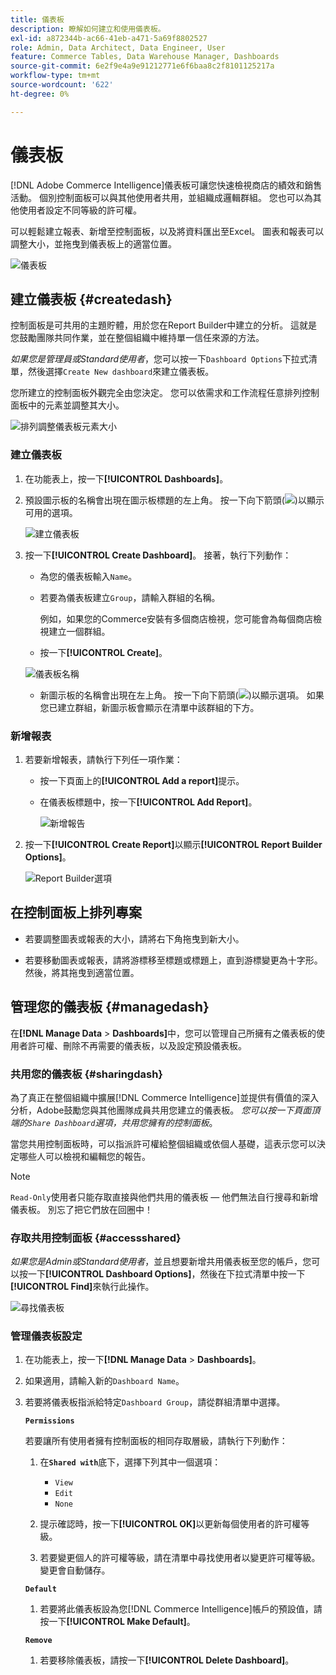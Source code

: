 ```yaml
---
title: 儀表板
description: 瞭解如何建立和使用儀表板。
exl-id: a872344b-ac66-41eb-a471-5a69f8802527
role: Admin, Data Architect, Data Engineer, User
feature: Commerce Tables, Data Warehouse Manager, Dashboards
source-git-commit: 6e2f9e4a9e91212771e6f6baa8c2f8101125217a
workflow-type: tm+mt
source-wordcount: '622'
ht-degree: 0%

---
```


# 儀表板

[!DNL Adobe Commerce Intelligence]儀表板可讓您快速檢視商店的績效和銷售活動。 個別控制面板可以與其他使用者共用，並組織成邏輯群組。 您也可以為其他使用者設定不同等級的許可權。

可以輕鬆建立報表、新增至控制面板，以及將資料匯出至Excel。 圖表和報表可以調整大小，並拖曳到儀表板上的適當位置。

![儀表板](../../assets/magento-bi-report-builder-revenue-by-products-formula-report-holiday-sales-dashboard.png)

## 建立儀表板 {#createdash}

控制面板是可共用的主題貯體，用於您在Report Builder中建立的分析。 這就是您鼓勵團隊共同作業，並在整個組織中維持單一信任來源的方法。

*如果您是管理員或Standard使用者*，您可以按一下`Dashboard Options`下拉式清單，然後選擇`Create New dashboard`來建立儀表板。

您所建立的控制面板外觀完全由您決定。 您可以依需求和工作流程任意排列控制面板中的元素並調整其大小。

![排列調整儀表板元素大小](../../assets/arrange_resize_dashboard_element.gif)

### 建立儀表板

1. 在功能表上，按一下&#x200B;**[!UICONTROL Dashboards]**。

1. 預設圖示板的名稱會出現在圖示板標題的左上角。 按一下向下箭頭(![](../../assets/magento-bi-btn-down.png))以顯示可用的選項。

   ![建立儀表板](../../assets/magento-bi-dashboard-create.png)

1. 按一下&#x200B;**[!UICONTROL Create Dashboard]**。 接著，執行下列動作：

   * 為您的儀表板輸入`Name`。

   * 若要為儀表板建立`Group`，請輸入群組的名稱。

     例如，如果您的Commerce安裝有多個商店檢視，您可能會為每個商店檢視建立一個群組。

   * 按一下&#x200B;**[!UICONTROL Create]**。

   ![儀表板名稱](../../assets/magento-bi-dashboard-create-name.png)

   * 新圖示板的名稱會出現在左上角。 按一下向下箭頭(![](../../assets/magento-bi-btn-down.png))以顯示選項。 如果您已建立群組，新圖示板會顯示在清單中該群組的下方。

### 新增報表

1. 若要新增報表，請執行下列任一項作業：

   * 按一下頁面上的&#x200B;**[!UICONTROL Add a report]**&#x200B;提示。

   * 在儀表板標題中，按一下&#x200B;**[!UICONTROL Add Report]**。

     ![新增報告](../../assets/magento-bi-dashboard-create-add-report.png)

1. 按一下&#x200B;**[!UICONTROL Create Report]**&#x200B;以顯示&#x200B;**[!UICONTROL Report Builder Options]**。

   ![Report Builder選項](../../assets/magento-bi-report-builder.png)

## 在控制面板上排列專案

* 若要調整圖表或報表的大小，請將右下角拖曳到新大小。

* 若要移動圖表或報表，請將游標移至標題或標題上，直到游標變更為十字形。 然後，將其拖曳到適當位置。

## 管理您的儀表板 {#managedash}

在&#x200B;**[!DNL Manage Data** > **Dashboards]**&#x200B;中，您可以管理自己所擁有之儀表板的使用者許可權、刪除不再需要的儀表板，以及設定預設儀表板。

### 共用您的儀表板 {#sharingdash}

為了真正在整個組織中擴展[!DNL Commerce Intelligence]並提供有價值的深入分析，Adobe鼓勵您與其他團隊成員共用您建立的儀表板。 *您可以按一下頁面頂端的`Share Dashboard`選項，共用您擁有的控制面板*。

當您共用控制面板時，可以指派許可權給整個組織或依個人基礎，這表示您可以決定哪些人可以檢視和編輯您的報告。

>[!NOTE]
>
>`Read-Only`使用者只能存取直接與他們共用的儀表板 — 他們無法自行搜尋和新增儀表板。 別忘了把它們放在回圈中！

### 存取共用控制面板 {#accessshared}

*如果您是Admin或Standard使用者*，並且想要新增共用儀表板至您的帳戶，您可以按一下&#x200B;**[!UICONTROL Dashboard Options]**，然後在下拉式清單中按一下&#x200B;**[!UICONTROL Find]**&#x200B;來執行此操作。

![尋找儀表板](../../assets/find_dashboard.png)<!--{: width="1000" height="535"}-->

### 管理儀表板設定

1. 在功能表上，按一下&#x200B;**[!DNL Manage Data** > **Dashboards]**。

1. 如果適用，請輸入新的`Dashboard Name`。

1. 若要將儀表板指派給特定`Dashboard Group`，請從群組清單中選擇。

   **`Permissions`**

   若要讓所有使用者擁有控制面板的相同存取層級，請執行下列動作：

   1. 在&#x200B;**`Shared with`**&#x200B;底下，選擇下列其中一個選項：

      * `View`
      * `Edit`
      * `None`

   1. 提示確認時，按一下&#x200B;**[!UICONTROL OK]**&#x200B;以更新每個使用者的許可權等級。

   1. 若要變更個人的許可權等級，請在清單中尋找使用者以變更許可權等級。 變更會自動儲存。

   **`Default`**

   1. 若要將此儀表板設為您[!DNL Commerce Intelligence]帳戶的預設值，請按一下&#x200B;**[!UICONTROL Make Default]**。

   **`Remove`**

   1. 若要移除儀表板，請按一下&#x200B;**[!UICONTROL Delete Dashboard]**。
